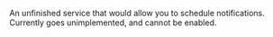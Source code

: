 An unfinished service that would allow you to schedule notifications.  
Currently goes unimplemented, and cannot be enabled.